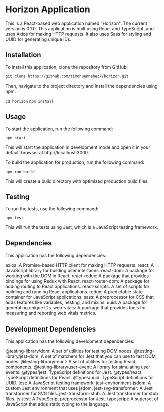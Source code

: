# Horizon Application
This is a React-based web application named "Horizon". The current version is 0.1.0. This application is built using React and TypeScript, and uses Axios for making HTTP requests. It also uses Sass for styling and UUID for generating unique IDs.


## Installation
To install this application, clone the repository from GitHub:

`git clone https://github.com/timohuennebeck/horizon.git`

Then, navigate to the project directory and install the dependencies using npm:

`cd horizon`
`npm install`


## Usage
To start the application, run the following command:

`npm start`

This will start the application in development mode and open it in your default browser at http://localhost:3000.

To build the application for production, run the following command:

`npm run build`

This will create a build directory with optimized production build files.


## Testing
To run the tests, use the following command:

`npm test`

This will run the tests using Jest, which is a JavaScript testing framework.


## Dependencies
This application has the following dependencies:

axios: A Promise-based HTTP client for making HTTP requests.
react: A JavaScript library for building user interfaces.
react-dom: A package for working with the DOM in React.
react-redux: A package that provides bindings for using Redux with React.
react-router-dom: A package for adding routing to React applications.
react-scripts: A set of scripts for building and running React applications.
redux: A predictable state container for JavaScript applications.
sass: A preprocessor for CSS that adds features like variables, nesting, and mixins.
uuid: A package for generating unique IDs.
web-vitals: A package that provides tools for measuring and reporting web vitals metrics.


## Development Dependencies

This application has the following development dependencies:

@testing-library/dom: A set of utilities for testing DOM nodes.
@testing-library/jest-dom: A set of matchers for Jest that you can use to test DOM nodes.
@testing-library/react: A set of utilities for testing React components.
@testing-library/user-event: A library for simulating user events.
@types/jest: TypeScript definitions for Jest.
@types/react: TypeScript definitions for React.
@types/uuid: TypeScript definitions for UUID.
jest: A JavaScript testing framework.
jest-environment-jsdom: A custom Jest environment that uses jsdom.
jest-svg-transformer: A Jest transformer for SVG files.
jest-transform-stub: A Jest transformer for stub files.
ts-jest: A TypeScript preprocessor for Jest.
typescript: A superset of JavaScript that adds static typing to the language.

